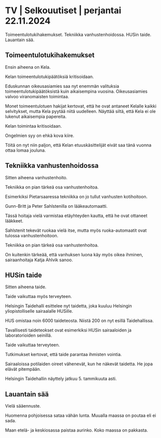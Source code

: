 # TV \| Selkouutiset \| perjantai 22.11.2024

Toimeentulotukihakemukset. Tekniikka vanhustenhoidossa. HUSin taide. Lauantain sää.

## Toimeentulotukihakemukset

Ensin aiheena on Kela.

Kelan toimeentulotukipäätöksiä kritisoidaan.

Eduskunnan oikeusasiamies saa nyt enemmän valituksia toimeentulotukipäätöksistä kuin aikaisempina vuosina. Oikeusasiamies valvoo viranomaisten toimintaa.

Monet toimeentulotuen hakijat kertovat, että he ovat antaneet Kelalle kaikki selvitykset, mutta Kela pyytää niitä uudelleen. Näyttää siltä, että Kela ei ole lukenut aikaisempia papereita.

Kelan toimintaa kritisoidaan.

Ongelmien syy on ehkä kova kiire.

Töitä on nyt niin paljon, että Kelan etuuskäsittelijät eivät saa tänä vuonna ottaa lomaa jouluna.

## Tekniikka vanhustenhoidossa

Sitten aiheena vanhustenhoito.

Tekniikka on pian tärkeä osa vanhustenhoitoa.

Esimerkiksi Pietarsaaressa tekniikka on jo tullut vanhusten kotihoitoon.

Gunn-Britt ja Peter Sahlstenilla on lääkeautomaatti.

Tässä hoitaja vielä varmistaa etäyhteyden kautta, että he ovat ottaneet lääkkeet.

Sahlstenit tekevät ruokaa vielä itse, mutta myös ruoka-automaatit ovat tulossa vanhustenhoitoon.

Tekniikka on pian tärkeä osa vanhustenhoitoa.

On kuitenkin tärkeää, että vanhuksen luona käy myös oikea ihminen, sairaanhoitaja Katja Ahlvik sanoo.

## HUSin taide

Sitten aiheena taide.

Taide vaikuttaa myös terveyteen.

Helsingin Taidehalli esittelee nyt taidetta, joka kuuluu Helsingin yliopistolliselle sairaalalle HUSille.

HUS omistaa noin 6000 taideteosta. Niistä 200 on nyt esillä Taidehallissa.

Tavallisesti taideteokset ovat esimerkiksi HUSin sairaaloiden ja laboratorioiden seinillä.

Taide vaikuttaa terveyteen.

Tutkimukset kertovat, että taide parantaa ihmisten vointia.

Sairaaloissa potilaiden oireet vähenevät, kun he näkevät taidetta. He jopa elävät pitempään.

Helsingin Taidehallin näyttely jatkuu 5. tammikuuta asti.

## Lauantain sää

Vielä sääennuste.

Huomenna pohjoisessa sataa vähän lunta. Muualla maassa on poutaa eli ei sada.

Maan etelä- ja keskiosassa paistaa aurinko. Koko maassa on pakkasta.

